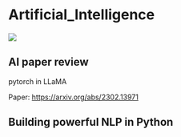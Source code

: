 # Artificial_Intelligence
##### <a href="https://summerbook.tistory.com/" target="_blank"><img src="https://img.shields.io/badge/TSTORY-F26B00?style=plastic&logo=tistory&logoColor=ffffff"/></a>

## AI paper review
pytorch in LLaMA


Paper: https://arxiv.org/abs/2302.13971   

 
## Building powerful NLP in Python
